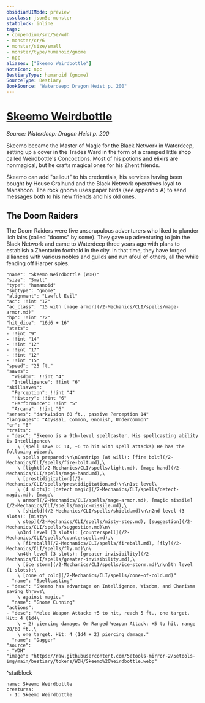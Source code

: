 ```yaml
---
obsidianUIMode: preview
cssclass: json5e-monster
statblock: inline
tags:
- compendium/src/5e/wdh
- monster/cr/6
- monster/size/small
- monster/type/humanoid/gnome
- npc
aliases: ["Skeemo Weirdbottle"]
NoteIcon: npc
BestiaryType: humanoid (gnome)
SourceType: Bestiary
BookSource: "Waterdeep: Dragon Heist p. 200"
---
```

# [Skeemo Weirdbottle](2-Mechanics/CLI/bestiary/npc/skeemo-weirdbottle-wdh.md)
*Source: Waterdeep: Dragon Heist p. 200*  

Skeemo became the Master of Magic for the Black Network in Waterdeep, setting up a cover in the Trades Ward in the form of a cramped little shop called Weirdbottle's Concoctions. Most of his potions and elixirs are nonmagical, but he crafts magical ones for his Zhent friends.

Skeemo can add "sellout" to his credentials, his services having been bought by House Gralhund and the Black Network operatives loyal to Manshoon. The rock gnome uses paper birds (see appendix A) to send messages both to his new friends and his old ones.

## The Doom Raiders

The Doom Raiders were five unscrupulous adventurers who liked to plunder lich lairs (called "dooms" by some). They gave up adventuring to join the Black Network and came to Waterdeep three years ago with plans to establish a Zhentarim foothold in the city. In that time, they have forged alliances with various nobles and guilds and run afoul of others, all the while fending off Harper spies.

```statblock
"name": "Skeemo Weirdbottle (WDH)"
"size": "Small"
"type": "humanoid"
"subtype": "gnome"
"alignment": "Lawful Evil"
"ac": !!int "12"
"ac_class": "15 with [mage armor](/2-Mechanics/CLI/spells/mage-armor.md)"
"hp": !!int "72"
"hit_dice": "16d6 + 16"
"stats":
- !!int "9"
- !!int "14"
- !!int "12"
- !!int "17"
- !!int "12"
- !!int "15"
"speed": "25 ft."
"saves":
  "Wisdom": !!int "4"
  "Intelligence": !!int "6"
"skillsaves":
  "Perception": !!int "4"
  "History": !!int "6"
  "Performance": !!int "5"
  "Arcana": !!int "6"
"senses": "darkvision 60 ft., passive Perception 14"
"languages": "Abyssal, Common, Gnomish, Undercommon"
"cr": "6"
"traits":
- "desc": "Skeemo is a 9th-level spellcaster. His spellcasting ability is Intelligence\
    \ (spell save DC 14, +6 to hit with spell attacks) He has the following wizard\
    \ spells prepared:\n\nCantrips (at will): [fire bolt](/2-Mechanics/CLI/spells/fire-bolt.md),\
    \ [light](/2-Mechanics/CLI/spells/light.md), [mage hand](/2-Mechanics/CLI/spells/mage-hand.md),\
    \ [prestidigitation](/2-Mechanics/CLI/spells/prestidigitation.md)\n\n1st level\
    \ (4 slots): [detect magic](/2-Mechanics/CLI/spells/detect-magic.md), [mage\
    \ armor](/2-Mechanics/CLI/spells/mage-armor.md), [magic missile](/2-Mechanics/CLI/spells/magic-missile.md),\
    \ [shield](/2-Mechanics/CLI/spells/shield.md)\n\n2nd level (3 slots): [misty\
    \ step](/2-Mechanics/CLI/spells/misty-step.md), [suggestion](/2-Mechanics/CLI/spells/suggestion.md)\n\
    \n3rd level (3 slots): [counterspell](/2-Mechanics/CLI/spells/counterspell.md),\
    \ [fireball](/2-Mechanics/CLI/spells/fireball.md), [fly](/2-Mechanics/CLI/spells/fly.md)\n\
    \n4th level (3 slots): [greater invisibility](/2-Mechanics/CLI/spells/greater-invisibility.md),\
    \ [ice storm](/2-Mechanics/CLI/spells/ice-storm.md)\n\n5th level (1 slots):\
    \ [cone of cold](/2-Mechanics/CLI/spells/cone-of-cold.md)"
  "name": "Spellcasting"
- "desc": "Skeemo has advantage on Intelligence, Wisdom, and Charisma saving throws\
    \ against magic."
  "name": "Gnome Cunning"
"actions":
- "desc": "Melee Weapon Attack: +5 to hit, reach 5 ft., one target. Hit: 4 (1d4\
    \ + 2) piercing damage. Or Ranged Weapon Attack: +5 to hit, range 20/60 ft.,\
    \ one target. Hit: 4 (1d4 + 2) piercing damage."
  "name": "Dagger"
"source":
- "WDH"
"image": "https://raw.githubusercontent.com/5etools-mirror-2/5etools-img/main/bestiary/tokens/WDH/Skeemo%20Weirdbottle.webp"
```
^statblock

```encounter-table
name: Skeemo Weirdbottle
creatures:
 - 1: Skeemo Weirdbottle
```